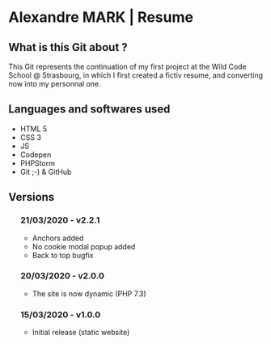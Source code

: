 <h1>Alexandre MARK | Resume</h1>

<h2>What is this Git about ?</h2>

This Git represents the continuation of my first project at the Wild Code School @ Strasbourg, in which I first created a fictiv resume, and converting now into my personnal one.

<h2>Languages and softwares used</h2>

<ul>
  <li>HTML 5</li>
  <li>CSS 3</li>
  <li>JS</li>
  <li>Codepen</li>
  <li>PHPStorm</li>
  <li>Git ;-) & GitHub</li>
</ul>

<h2>Versions</h2>

<ul>
  <h3>21/03/2020 - v2.2.1</h3>
  <ul>
    <li>Anchors added</li>
    <li>No cookie modal popup added</li>
    <li>Back to top bugfix</li>
  </ul>
  <h3>20/03/2020 - v2.0.0</h3>
  <ul>
    <li>The site is now dynamic (PHP 7.3)</li>
  </ul>
  <h3>15/03/2020 - v1.0.0</h3>
  <ul>
    <li>Initial release (static website)</li>
  </ul>
</ul>
